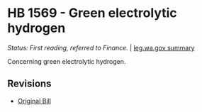 # HB 1569 - Green electrolytic hydrogen
*Status: First reading, referred to Finance.* | [leg.wa.gov summary](https://app.leg.wa.gov/billsummary?BillNumber=1569&Year=2021)

Concerning green electrolytic hydrogen.

## Revisions
* [Original Bill](1/)